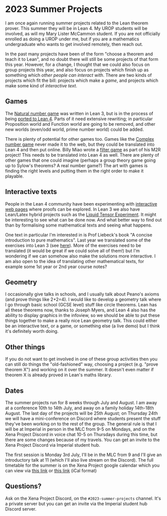 # 2023 Summer Projects

I am once again running summer projects related to the Lean theorem prover. This summer they will be in Lean 4. My UROP students will be involved, as will my Mary Lister McCammon student. If you are not officially enrolled as doing a UROP under me, but if you are a mathematics undergraduate who wants to get involved remotely, then reach out.

In the past many projects have been of the form "choose a theorem and teach it to Lean", and no doubt there will
still be some projects of that form this year. However, for a change, I thought that we could also focus on
group projects this year, and also focus on projects which finish up as something which *other people can interact
with*. There are two kinds of projects which fit the bill: projects which make a *game*, and projects which make
some kind of *interactive text*. 

## Games

The [Natural number game](https://www.ma.imperial.ac.uk/~buzzard/xena/natural_number_game/) was written in Lean 3, but is in 
the process of being [ported to Lean 4](https://adam.math.hhu.de/).
Parts of it need extensive rewriting; in particular Proposition world and Function world are going to be removed, and
other new worlds (even/odd world, prime number world) could be added.

There is plenty of potential for other games too. Games like the 
[Complex number game](https://github.com/ImperialCollegeLondon/complex-number-game) never made it to the web,
but they could be translated into Lean 4 and then put online. Billy Miao wrote a [filter game](https://github.com/Biiiilly/filter)
as part of his M2R project! This needs to be translated into Lean 4 as well. There are plenty of other games that
one could imagine (perhaps a group theory game going up to Sylow's theorems? A real number game?) The art with games
is finding the right levels and putting them in the right order to make it playable.

## Interactive texts

People in the Lean 4 community have been experimenting with 
[interactive web pages](https://www.imo.universite-paris-saclay.fr/~patrick.massot/Examples/ContinuousFrom.html) where
proofs can be explored. In Lean 3 we also have Lean/Latex hybrid projects such as the
[Liquid Tensor Experiment](https://leanprover-community.github.io/liquid/).
It might be interesting to see what can be done now. And what better way to find out than by formalising
some mathematical texts and seeing what happens.

One text in particular I'm interested in is Prof Liebeck's book "A concise introduction to pure mathematics". Last year we translated
some of the exercises into Lean 3 (see [here](https://github.com/ImperialCollegeLondon/m1fexplained/)). More of the exercises need
to be translated (it would be great if we could solve all of them!) but I'm wondering if we can somehow also make the
solutions more interactive. I am also open to the idea of translating other mathematical texts, for example some 1st year or 2nd year
course notes?

## Geometry

I occasionally give talks in schools, and I usually talk about Peano's axioms (and prove things like 2+2=4). I would like to develop a geometry talk where I go through basic school (GCSE level) stuff like circle theorems. Lean has all these theorems now, thanks to Joseph Myers, and Lean 4 also has the ability to display graphics in the infoview, so we should be able to put these things together to make a really nice Lean geometry talk. This could either be an interactive text, or a game, or something else (a live demo) but I think it's definitely worth doing.

## Other things

If you do not want to get involved in one of these group activities then you can still do things the "old-fashioned" way, choosing
a project (e.g. "prove theorem X") and working on it over the summer. It doesn't even matter if theorem X is already proved
in Lean's maths library.

## Dates

The summer projects run for 8 weeks through July and August. I am away at a conference 10th to 14th July, 
and away on a family holiday 14th-18th August. The last day of the projects will be 25th August; on Thursday 24th
we will have a mini-conference on Discord where students present the stuff they've been working on to the rest of the group.
The general rule is that I will be at Imperial in person in the MLC from 9-5 on Mondays, and on the Xena Project Discord in voice
chat 10-5 on Thursdays during this time, but there are some changes because of my travels. You can get an invite to the Xena
Project Discord via Imperial student hub. 

The first session is Monday 3rd July, I'll be in the MLC from 9 and I'll give an introductory talk at 11 (which I'll
also live stream on the Discord). The full timetable for the summer is on the Xena Project google calendar which you
can view via [this link](https://calendar.google.com/calendar/embed?src=l26hcfbgvh1ba0i216mf9l0llk%40group.calendar.google.com&ctz=Europe%2FLondon)
or [this link](https://calendar.google.com/calendar/ical/l26hcfbgvh1ba0i216mf9l0llk%40group.calendar.google.com/public/basic.ics) (iCal format)

## Questions?

Ask on the Xena Project Discord, on the `#2023-summer-projects` channel. It's a private server but you can get an invite via the Imperial student hub Discord server.
